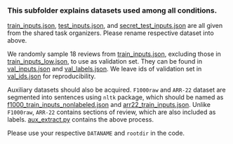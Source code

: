 ### This subfolder explains datasets used among all conditions.

[train_inputs.json](train_inputs.json), [test_inputs.json](test_inputs.json), and [secret_test_inputs.json](secret_test_inputs.json) are all given from the shared task organizers. Please rename respective dataset into above.

We randomly sample 18 reviews from [train_inputs.json](train_inputs.json), excluding those in [train_inputs_low.json](../low/train_inputs_low.json), to use as validation set. They can be found in [val_inputs.json](val_inputs.json) and [val_labels.json](val_labels.json). We leave ids of validation set in [val_ids.json](val_ids.json) for reproducibility.

Auxiliary datasets should also be acquired. `F1000raw` and `ARR-22` dataset are segmented into sentences using `nltk` package, which should be named as [f1000_train_inputs_nonlabeled.json](f1000_train_inputs_nonlabeled.json) and [arr22_train_inputs.json](arr22_train_inputs.json). Unlike `F1000raw`, `ARR-22` contains sections of review, which are also included as labels. [aux_extract.py](aux_extract.py) contains the above process.

Please use your respective `DATANAME` and `rootdir` in the code.

